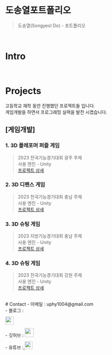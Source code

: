 # 도송열포트폴리오

> 도송열(Songyeol Do) - 포트폴리오

<br />

# Intro

<br />

# Projects
고등학교 재학 동안 진행했던 프로젝트들 입니다.<br />
게임개발을 하면서 프로그래밍 실력을 발전 시켰습니다.

## [게임개발]
### 1. 3D 플레포머 퍼즐 게임
> 2023 전국기능경기대회 광주 주제<br />
> 사용 엔진 - Unity<br />
> [프로젝트 상세](https://github.com/yeo12/2023-gwangju-game-01)<br />

### 2. 3D 디펜스 게임
> 2023 전국기능경기대회 충남 주제<br />
> 사용 엔진 - Unity<br />
> [프로젝트 상세](https://github.com/yeo12/2023-chungnam-game-02)<br />

### 3. 3D 슈팅 게임
> 2023 지방기능경기대회 충남 주제<br />
> 사용 엔진 - Unity<br />
> [프로젝트 상세](https://github.com/yeo12/2023-chungnam-game-01)<br />

### 4. 3D 슈팅 게임
> 2023 전국기능경기대회 강원 주제<br />
> 사용 엔진 - Unity<br />
> [프로젝트 상세](https://github.com/yeo12/2023-gangwon-game-01)<br />

<br />
# Contact
- 이메일 : uphy1004@gmail.com<br />
- 블로그 : <a href="https://50n8y301.tistory.com/"><br />
  <img src="https://img1.daumcdn.net/thumb/R1280x0/?scode=mtistory2&fname=https%3A%2F%2Fblog.kakaocdn.net%2Fdn%2FkEjsa%2FbtsJzCPJtaI%2FSHWcOFdSQuYJIJRbvL77hK%2Fimg.png" height="26px" style="margin-top: 10px" />
  </a><br />
- 깃허브 : <a href="https://github.com/yeo12">
  <img src="https://user-images.githubusercontent.com/68724828/185908612-22f4d219-78a7-4de7-bb02-deecaa63bffa.png" height="28px" style="margin-top: 10px" />
  </a><br />
- 유튜브 :<a href="https://www.youtube.com/@user-ne5yg6yd9p">
  <img src="https://user-images.githubusercontent.com/1569988/159397141-21463bc2-2acf-416b-aa15-235664556f34.png" height="24px" style="margin-top: 10px" />
  </a><br />
